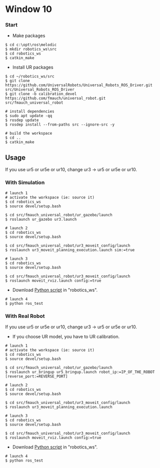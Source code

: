 # Window 10

### Start
* Make packages
```
$ cd c:\opt\ros\melodic
$ mkdir robotics_ws\src
$ cd robotics_ws
$ catkin_make
```

* Install UR packages
```
$ cd ~/robotics_ws/src
$ git clone https://github.com/UniversalRobots/Universal_Robots_ROS_Driver.git src/Universal_Robots_ROS_Driver
$ git clone -b calibration_devel https://github.com/fmauch/universal_robot.git src/fmauch_universal_robot

# install dependencies
$ sudo apt update -qq
$ rosdep update
$ rosdep install --from-paths src --ignore-src -y

# build the workspace
$ cd ..
$ catkin_make
```

## Usage
If you use ur5 or ur5e or ur10, change ur3 -> ur5 or ur5e or ur10.

### With Simulation
```
# launch 1
# activate the workspace (ie: source it)
$ cd robotics_ws
$ source devel/setup.bash

$ cd src/fmauch_universal_robot/ur_gazebo/launch
$ roslaunch ur_gazebo ur3.launch

# launch 2
$ cd robotics_ws
$ source devel/setup.bash

$ cd src/fmauch_universal_robot/ur3_moveit_config/launch
$ roslaunch ur3_moveit_planning_execution.launch sim:=true

# launch 3
$ cd robotics_ws
$ source devel/setup.bash

$ cd src/fmauch_universal_robot/ur3_moveit_config/launch
$ roslaunch moveit_rviz.launch config:=true
```

* Download [Python script](https://drive.google.com/file/d/18KZmlpGgX2u60Sf9-yZ36CsdoboEqMlv/view?usp=sharing) in "robotics_ws".

```
# launch 4
$ python ros_test
```

### With Real Robot
If you use ur5 or ur5e or ur10, change ur3 -> ur5 or ur5e or ur10.

* If you choose UR model, you have to UR calibration.

```
# launch 1
# activate the workspace (ie: source it)
$ cd robotics_ws
$ source devel/setup.bash

$ cd src/fmauch_universal_robot/ur_gazebo/launch
$ roslaunch ur_bringup ur5_bringup.launch robot_ip:=IP_OF_THE_ROBOT [reverse_port:=REVERSE_PORT]

# launch 2
$ cd robotics_ws
$ source devel/setup.bash

$ cd src/fmauch_universal_robot/ur3_moveit_config/launch
$ roslaunch ur3_moveit_planning_execution.launch

# launch 3
$ cd robotics_ws
$ source devel/setup.bash

$ cd src/fmauch_universal_robot/ur3_moveit_config/launch
$ roslaunch moveit_rviz.launch config:=true
```

* Download [Python script](https://drive.google.com/file/d/18KZmlpGgX2u60Sf9-yZ36CsdoboEqMlv/view?usp=sharing) in "robotics_ws".

```
# launch 4
$ python ros_test
```
